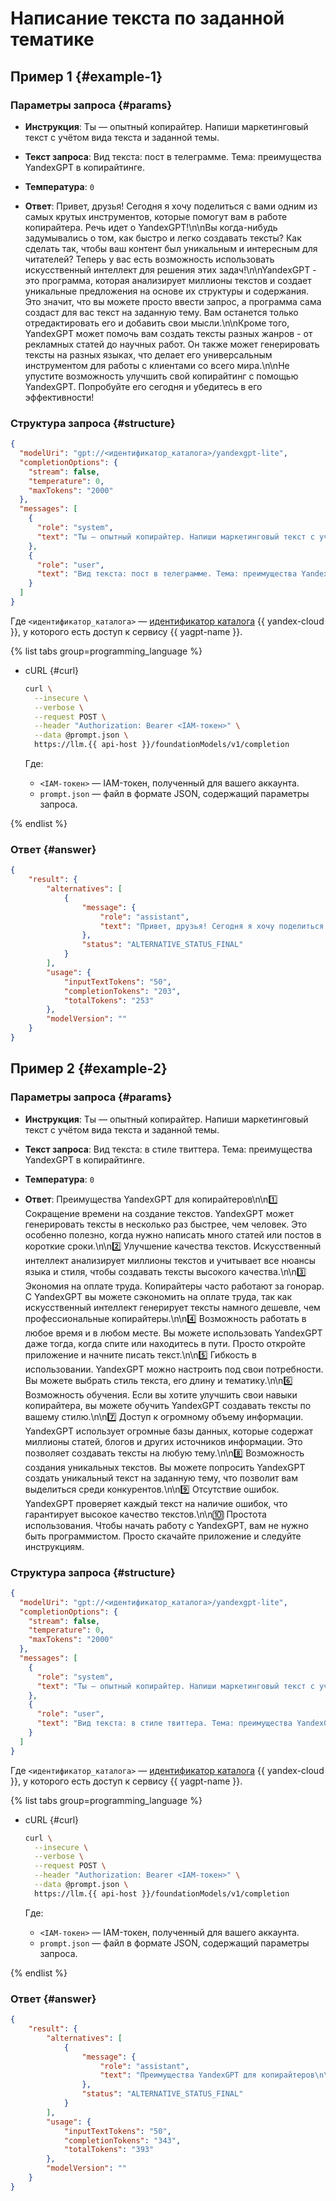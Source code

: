 # Написание текста по заданной тематике

## Пример 1 {#example-1}

### Параметры запроса {#params}

* **Инструкция**: Ты — опытный копирайтер. Напиши маркетинговый текст с учётом вида текста и заданной темы.

* **Текст запроса**: Вид текста: пост в телеграмме. Тема: преимущества YandexGPT в копирайтинге.

* **Температура**: `0`

* **Ответ**: Привет, друзья! Сегодня я хочу поделиться с вами одним из самых крутых инструментов, которые помогут вам в работе копирайтера. Речь идет о YandexGPT!\n\nВы когда-нибудь задумывались о том, как быстро и легко создавать тексты? Как сделать так, чтобы ваш контент был уникальным и интересным для читателей? Теперь у вас есть возможность использовать искусственный интеллект для решения этих задач!\n\nYandexGPT - это программа, которая анализирует миллионы текстов и создает уникальные предложения на основе их структуры и содержания. Это значит, что вы можете просто ввести запрос, а программа сама создаст для вас текст на заданную тему. Вам останется только отредактировать его и добавить свои мысли.\n\nКроме того, YandexGPT может помочь вам создать тексты разных жанров - от рекламных статей до научных работ. Он также может генерировать тексты на разных языках, что делает его универсальным инструментом для работы с клиентами со всего мира.\n\nНе упустите возможность улучшить свой копирайтинг с помощью YandexGPT. Попробуйте его сегодня и убедитесь в его эффективности!

### Структура запроса {#structure}

```json
{
  "modelUri": "gpt://<идентификатор_каталога>/yandexgpt-lite",
  "completionOptions": {
    "stream": false,
    "temperature": 0,
    "maxTokens": "2000"
  },
  "messages": [
    {
      "role": "system",
      "text": "Ты — опытный копирайтер. Напиши маркетинговый текст с учётом вида текста и заданной темы."
    },
    {
      "role": "user",
      "text": "Вид текста: пост в телеграмме. Тема: преимущества YandexGPT в копирайтинге."
    }
  ]
}
```

Где `<идентификатор_каталога>` — [идентификатор каталога](../../resource-manager/operations/folder/get-id.md) {{ yandex-cloud }}, у которого есть доступ к сервису {{ yagpt-name }}.

{% list tabs group=programming_language %}

- cURL {#curl}

  ```bash
  curl \
    --insecure \
    --verbose \
    --request POST \
    --header "Authorization: Bearer <IAM-токен>" \
    --data @prompt.json \
    https://llm.{{ api-host }}/foundationModels/v1/completion
  ```

  Где:

  * `<IAM-токен>` — IAM-токен, полученный для вашего аккаунта.
  * `prompt.json` — файл в формате JSON, содержащий параметры запроса.

{% endlist %}

### Ответ {#answer}

```json
{
    "result": {
        "alternatives": [
            {
                "message": {
                    "role": "assistant",
                    "text": "Привет, друзья! Сегодня я хочу поделиться с вами одним из самых крутых инструментов, которые помогут вам в работе копирайтера. Речь идет о YandexGPT!\n\nВы когда-нибудь задумывались о том, как быстро и легко создавать тексты? Как сделать так, чтобы ваш контент был уникальным и интересным для читателей? Теперь у вас есть возможность использовать искусственный интеллект для решения этих задач!\n\nYandexGPT - это программа, которая анализирует миллионы текстов и создает уникальные предложения на основе их структуры и содержания. Это значит, что вы можете просто ввести запрос, а программа сама создаст для вас текст на заданную тему. Вам останется только отредактировать его и добавить свои мысли.\n\nКроме того, YandexGPT может помочь вам создать тексты разных жанров - от рекламных статей до научных работ. Он также может генерировать тексты на разных языках, что делает его универсальным инструментом для работы с клиентами со всего мира.\n\nНе упустите возможность улучшить свой копирайтинг с помощью YandexGPT. Попробуйте его сегодня и убедитесь в его эффективности!"
                },
                "status": "ALTERNATIVE_STATUS_FINAL"
            }
        ],
        "usage": {
            "inputTextTokens": "50",
            "completionTokens": "203",
            "totalTokens": "253"
        },
        "modelVersion": ""
    }
}
```

## Пример 2 {#example-2}

### Параметры запроса {#params}

* **Инструкция**: Ты — опытный копирайтер. Напиши маркетинговый текст с учётом вида текста и заданной темы.

* **Текст запроса**: Вид текста: в стиле твиттера. Тема: преимущества YandexGPT в копирайтинге.

* **Температура**: `0`

* **Ответ**: Преимущества YandexGPT для копирайтеров\n\n1️⃣ Сокращение времени на создание текстов. YandexGPT может генерировать тексты в несколько раз быстрее, чем человек. Это особенно полезно, когда нужно написать много статей или постов в короткие сроки.\n\n2️⃣ Улучшение качества текстов. Искусственный интеллект анализирует миллионы текстов и учитывает все нюансы языка и стиля, чтобы создавать тексты высокого качества.\n\n3️⃣ Экономия на оплате труда. Копирайтеры часто работают за гонорар. С YandexGPT вы можете сэкономить на оплате труда, так как искусственный интеллект генерирует тексты намного дешевле, чем профессиональные копирайтеры.\n\n4️⃣ Возможность работать в любое время и в любом месте. Вы можете использовать YandexGPT даже тогда, когда спите или находитесь в пути. Просто откройте приложение и начните писать текст.\n\n5️⃣ Гибкость в использовании. YandexGPT можно настроить под свои потребности. Вы можете выбрать стиль текста, его длину и тематику.\n\n6️⃣ Возможность обучения. Если вы хотите улучшить свои навыки копирайтера, вы можете обучить YandexGPT создавать тексты по вашему стилю.\n\n7️⃣ Доступ к огромному объему информации. YandexGPT использует огромные базы данных, которые содержат миллионы статей, блогов и других источников информации. Это позволяет создавать тексты на любую тему.\n\n8️⃣ Возможность создания уникальных текстов. Вы можете попросить YandexGPT создать уникальный текст на заданную тему, что позволит вам выделиться среди конкурентов.\n\n9️⃣ Отсутствие ошибок. YandexGPT проверяет каждый текст на наличие ошибок, что гарантирует высокое качество текстов.\n\n🔟 Простота использования. Чтобы начать работу с YandexGPT, вам не нужно быть программистом. Просто скачайте приложение и следуйте инструкциям.

### Структура запроса {#structure}

```json
{
  "modelUri": "gpt://<идентификатор_каталога>/yandexgpt-lite",
  "completionOptions": {
    "stream": false,
    "temperature": 0,
    "maxTokens": "2000"
  },
  "messages": [
    {
      "role": "system",
      "text": "Ты — опытный копирайтер. Напиши маркетинговый текст с учётом вида текста и заданной темы."
    },
    {
      "role": "user",
      "text": "Вид текста: в стиле твиттера. Тема: преимущества YandexGPT в копирайтинге."
    }
  ]
}
```

Где `<идентификатор_каталога>` — [идентификатор каталога](../../resource-manager/operations/folder/get-id.md) {{ yandex-cloud }}, у которого есть доступ к сервису {{ yagpt-name }}.

{% list tabs group=programming_language %}

- cURL {#curl}

  ```bash
  curl \
    --insecure \
    --verbose \
    --request POST \
    --header "Authorization: Bearer <IAM-токен>" \
    --data @prompt.json \
    https://llm.{{ api-host }}/foundationModels/v1/completion
  ```

  Где:

  * `<IAM-токен>` — IAM-токен, полученный для вашего аккаунта.
  * `prompt.json` — файл в формате JSON, содержащий параметры запроса.

{% endlist %}

### Ответ {#answer}

```json
{
    "result": {
        "alternatives": [
            {
                "message": {
                    "role": "assistant",
                    "text": "Преимущества YandexGPT для копирайтеров\n\n1️⃣ Сокращение времени на создание текстов. YandexGPT может генерировать тексты в несколько раз быстрее, чем человек. Это особенно полезно, когда нужно написать много статей или постов в короткие сроки.\n\n2️⃣ Улучшение качества текстов. Искусственный интеллект анализирует миллионы текстов и учитывает все нюансы языка и стиля, чтобы создавать тексты высокого качества.\n\n3️⃣ Экономия на оплате труда. Копирайтеры часто работают за гонорар. С YandexGPT вы можете сэкономить на оплате труда, так как искусственный интеллект генерирует тексты намного дешевле, чем профессиональные копирайтеры.\n\n4️⃣ Возможность работать в любое время и в любом месте. Вы можете использовать YandexGPT даже тогда, когда спите или находитесь в пути. Просто откройте приложение и начните писать текст.\n\n5️⃣ Гибкость в использовании. YandexGPT можно настроить под свои потребности. Вы можете выбрать стиль текста, его длину и тематику.\n\n6️⃣ Возможность обучения. Если вы хотите улучшить свои навыки копирайтера, вы можете обучить YandexGPT создавать тексты по вашему стилю.\n\n7️⃣ Доступ к огромному объему информации. YandexGPT использует огромные базы данных, которые содержат миллионы статей, блогов и других источников информации. Это позволяет создавать тексты на любую тему.\n\n8️⃣ Возможность создания уникальных текстов. Вы можете попросить YandexGPT создать уникальный текст на заданную тему, что позволит вам выделиться среди конкурентов.\n\n9️⃣ Отсутствие ошибок. YandexGPT проверяет каждый текст на наличие ошибок, что гарантирует высокое качество текстов.\n\n🔟 Простота использования. Чтобы начать работу с YandexGPT, вам не нужно быть программистом. Просто скачайте приложение и следуйте инструкциям."
                },
                "status": "ALTERNATIVE_STATUS_FINAL"
            }
        ],
        "usage": {
            "inputTextTokens": "50",
            "completionTokens": "343",
            "totalTokens": "393"
        },
        "modelVersion": ""
    }
}
```
